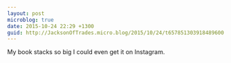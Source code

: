 ```yaml
---
layout: post
microblog: true
date: 2015-10-24 22:29 +1300
guid: http://JacksonOfTrades.micro.blog/2015/10/24/t657851303918489600.html
---
```

My book stacks so big I could even get it on Instagram.
